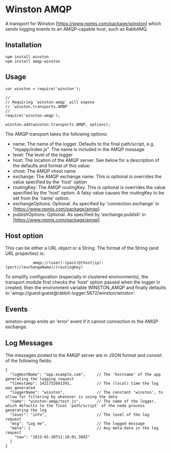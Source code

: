 Winston AMQP
============

A transport for Winston [https://www.npmjs.com/package/winston] which sends logging events to an AMQP-capable host, such as RabbitMQ.

Installation
------------

	npm install winston
	npm install amqp-winston
	
Usage
-----

	var winston = require('winston');

	//
	// Requiring `winston-amqp` will expose 
	// `winston.transports.AMQP`
	//
	require('winston-amqp');
	
	winston.add(winston.transports.AMQP, options);
	
The AMQP transport takes the following options:

* name:				The name of the logger. Defaults to the final path/script, e.g. "myapp/index.js". The name is included in the AMQP message
* level:			The level of the logger
* host:				The location of the AMQP server. See below for a description of the defaults and format of this value:
* vhost:			The AMQP vhost name
* exchange:			The AMQP exchange name. This is optional is overrides the value specified by the 'host' option
* routingKey:		The AMQP routingKey. This is optional is overrides the value specified by the 'host' option. A falsy value causes the routingKey to be set from the 'name' option.
* exchangeOptions: 	Optional. As specified by 'connection.exchange' in [https://www.npmjs.com/package/amqp] 
* publishOptions: 	Optional. As specified by 'exchange.publish' in [https://www.npmjs.com/package/amqp] 

Host option
-----------
This can be either a URL object or a String. The format of the String (and URL properties) is:
	
				amqp://(user):(pass)@(host|ip):(port)/(exchangeName)/(routingKey)

To simplify configuration (especially in clustered environments), the transport module first checks the 'host' option passed when the logger in created, then the environment variable WINSTON_AMQP and finally defaults to 'amqp://guest:guest@rabbit-logger:5672/winston/winston'.

Events
------
winston-amqp emits an 'error' event if it cannot connection to the AMQP exchange. 


Log Messages
------------
The messages posted to the AMQP server are in JSON format and consist of the following fields:

	{
	  "logHostName": "app.example.com",		// The 'hostname' of the app generating the logging request
	  "timestamp": 1421752681391,			// The (local) time the log was generated
	  "loggerName": "winston",				// The constant 'winston', to allow for filtering by whatever is using the data
	  "name": "winston-amqp/test.js",		// The name of the logger, which defaults to the final 'path/script' of the node process generating the log
	  "level": "info",						// The level of the log request
	  "msg": "Log me",						// The logged message
	  "meta": {								// Any meta-data in the log request
	    "now": "2015-01-20T11:18:01.388Z"
	  }
	}

